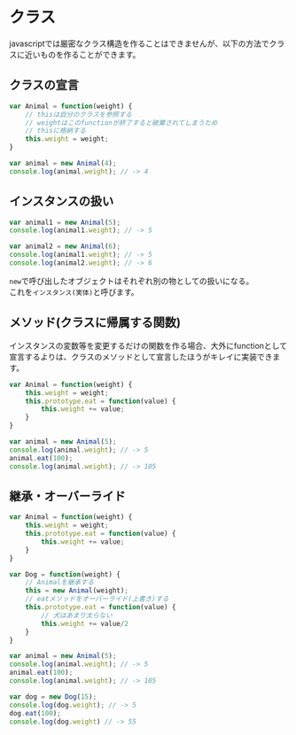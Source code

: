 # クラス

javascriptでは厳密なクラス構造を作ることはできませんが、以下の方法でクラスに近いものを作ることができます。

## クラスの宣言

```javascript
var Animal = function(weight) {
    // thisは自分のクラスを参照する
    // weightはこのfunctionが終了すると破棄されてしまうため
    // thisに格納する
    this.weight = weight;
}

var animal = new Animal(4);
console.log(animal.weight); // -> 4
```

## インスタンスの扱い
```javascript
var animal1 = new Animal(5);
console.log(animal1.weight); // -> 5

var animal2 = new Animal(6);
console.log(animal1.weight); // -> 5
console.log(animal2.weight); // -> 6
```
`new`で呼び出したオブジェクトはそれぞれ別の物としての扱いになる。  
これを`インスタンス(実体)`と呼びます。

## メソッド(クラスに帰属する関数)
インスタンスの変数等を変更するだけの関数を作る場合、大外にfunctionとして宣言するよりは、クラスのメソッドとして宣言したほうがキレイに実装できます。
```javascript
var Animal = function(weight) {
    this.weight = weight;
    this.prototype.eat = function(value) {
        this.weight += value;
    }
}

var animal = new Animal(5);
console.log(animal.weight); // -> 5
animal.eat(100);
console.log(animal.weight); // -> 105
```

## 継承・オーバーライド
```javascript
var Animal = function(weight) {
    this.weight = weight;
    this.prototype.eat = function(value) {
        this.weight += value;
    }
}

var Dog = function(weight) {
    // Animalを継承する
    this = new Animal(weight);
    // eatメソッドをオーバーライド(上書き)する
    this.prototype.eat = function(value) {
        // 犬はあまり太らない
        this.weight += value/2
    }
}

var animal = new Animal(5);
console.log(animal.weight); // -> 5
animal.eat(100);
console.log(animal.weight); // -> 105

var dog = new Dog(15);
console.log(dog.weight); // -> 5
dog.eat(100);
console.log(dog.weight) // -> 55
```